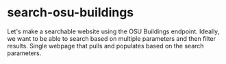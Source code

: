 # search-osu-buildings
Let's make a searchable website using the OSU Buildings endpoint. Ideally, we want to be able to search based on multiple parameters and then filter results. Single webpage that pulls and populates based on the search parameters. 
